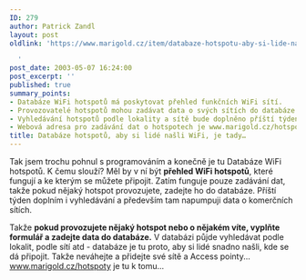```yaml
---
ID: 279
author: Patrick Zandl
layout: post
oldlink: 'https://www.marigold.cz/item/databaze-hotspotu-aby-si-lide-nasli-wifi-je-tady

  '
post_date: 2003-05-07 16:24:00
post_excerpt: ''
published: true
summary_points:
- Databáze WiFi hotspotů má poskytovat přehled funkčních WiFi sítí.
- Provozovatelé hotspotů mohou zadávat data o svých sítích do databáze.
- Vyhledávání hotspotů podle lokality a sítě bude doplněno příští týden.
- Webová adresa pro zadávání dat o hotspotech je www.marigold.cz/hotspoty.
title: Databáze hotspotů, aby si lidé našli WiFi, je tady…
---
```


<p>
Tak jsem trochu pohnul s programováním a konečně je tu Databáze WiFi hotspotů. K čemu slouží? Měl by v ní být <STRONG>přehled WiFi hotspotů</STRONG>, které fungují a ke kterým se můžete připojit. Zatím funguje pouze zadávání dat, takže pokud nějaký hotspot provozujete, zadejte ho do databáze. Příští týden doplním i vyhledávání a především tam napumpuji data o komerčních sítích. </p>

<p>
Takže <STRONG>pokud provozujete nějaký hotspot nebo o nějakém víte, vyplňte formulář a zadejte data do databáze.</STRONG> V databázi půjde vyhledávat podle lokalit, podle sítí atd - databáze je tu proto, aby si lidé snadno našli, kde se dá připojit. Takže neváhejte a přidejte své sítě a Access pointy... <A href="http://www.marigold.cz/hotspoty">www.marigold.cz/hotspoty</A> je tu k tomu...</p>